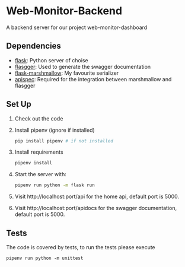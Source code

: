 # Web-Monitor-Backend

A backend server for our project web-monitor-dashboard

## Dependencies

- [flask](https://palletsprojects.com/p/flask/): Python server of choise
- [flasgger](https://github.com/flasgger/flasgger): Used to generate the swagger documentation
- [flask-marshmallow](https://flask-marshmallow.readthedocs.io/en/latest/): My favourite serializer
- [apispec](https://apispec.readthedocs.io/en/latest/): Required for the integration between marshmallow and flasgger

## Set Up

1. Check out the code
2. Install pipenv (ignore if installed)
    ```bash
    pip install pipenv # if not installed
    ```
3. Install requirements
    ```bash
    pipenv install
    ```
4. Start the server with:
    ```bash
    pipenv run python -m flask run
    ```
   
5. Visit http://localhost:port/api for the home api, default port is 5000.

6. Visit http://localhost:port/apidocs for the swagger documentation, default port is 5000.

## Tests

The code is covered by tests, to run the tests please execute

```
pipenv run python -m unittest
```